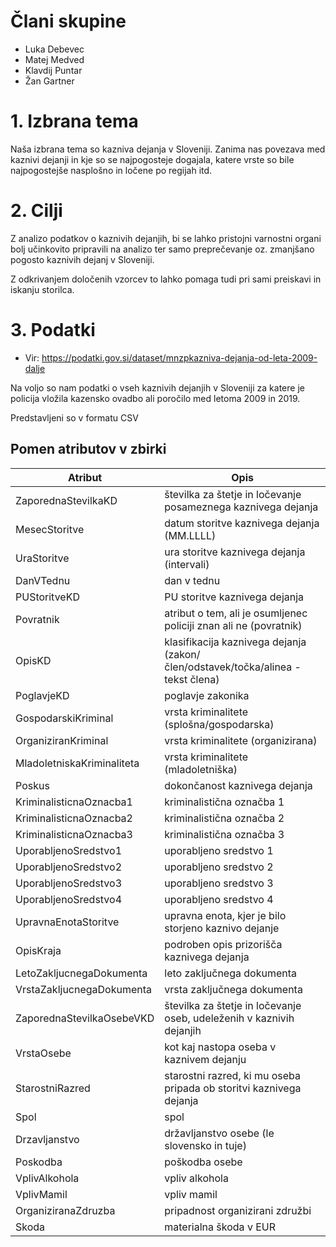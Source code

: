 # Člani skupine
- Luka Debevec
- Matej Medved
- Klavdij Puntar
- Žan Gartner

# 1. Izbrana tema
Naša izbrana tema so kazniva dejanja v Sloveniji. Zanima nas povezava med kaznivi dejanji in kje so se najpogosteje dogajala, katere vrste so bile najpogostejše nasplošno
in ločene po regijah itd.

# 2. Cilji
Z analizo podatkov o kaznivih dejanjih, bi se lahko pristojni varnostni organi bolj učinkovito pripravili na analizo ter samo preprečevanje oz. zmanjšano pogosto kaznivih
dejanj v Sloveniji.

Z odkrivanjem določenih vzorcev to lahko pomaga tudi pri sami preiskavi in iskanju storilca.


# 3. Podatki
- Vir: https://podatki.gov.si/dataset/mnzpkazniva-dejanja-od-leta-2009-dalje

Na voljo so nam podatki o vseh kaznivih dejanjih v Sloveniji za katere je policija vložila kazensko ovadbo ali poročilo med letoma 2009 in 2019.

Predstavljeni so v formatu CSV

## Pomen atributov v zbirki
Atribut | Opis
-------- | -------- 
ZaporednaStevilkaKD | številka za štetje in ločevanje posameznega kaznivega dejanja
MesecStoritve | datum storitve kaznivega dejanja (MM.LLLL)
UraStoritve | ura storitve kaznivega dejanja (intervali)
DanVTednu | dan v tednu
PUStoritveKD | PU storitve kaznivega dejanja
Povratnik | atribut o tem, ali je osumljenec policiji znan ali ne (povratnik)
OpisKD | klasifikacija kaznivega dejanja (zakon/člen/odstavek/točka/alinea - tekst člena)
PoglavjeKD | poglavje zakonika
GospodarskiKriminal | vrsta kriminalitete (splošna/gospodarska)
OrganiziranKriminal | vrsta kriminalitete (organizirana)
MladoletniskaKriminaliteta | vrsta kriminalitete (mladoletniška)
Poskus | dokončanost kaznivega dejanja
KriminalisticnaOznacba1 | kriminalistična označba 1
KriminalisticnaOznacba2 | kriminalistična označba 2
KriminalisticnaOznacba3 | kriminalistična označba 3
UporabljenoSredstvo1 | uporabljeno sredstvo 1
UporabljenoSredstvo2 | uporabljeno sredstvo 2
UporabljenoSredstvo3 | uporabljeno sredstvo 3
UporabljenoSredstvo4 | uporabljeno sredstvo 4
UpravnaEnotaStoritve | upravna enota, kjer je bilo storjeno kaznivo dejanje
OpisKraja | podroben opis prizorišča kaznivega dejanja
LetoZakljucnegaDokumenta | leto zaključnega dokumenta
VrstaZakljucnegaDokumenta | vrsta zaključnega dokumenta
ZaporednaStevilkaOsebeVKD | številka za štetje in ločevanje oseb, udeleženih v kaznivih dejanjih
VrstaOsebe | kot kaj nastopa oseba v kaznivem dejanju
StarostniRazred | starostni razred, ki mu oseba pripada ob storitvi kaznivega dejanja
Spol | spol
Drzavljanstvo | državljanstvo osebe (le slovensko in tuje)
Poskodba | poškodba osebe
VplivAlkohola | vpliv alkohola
VplivMamil | vpliv mamil
OrganiziranaZdruzba | pripadnost organizirani združbi
Skoda | materialna škoda v EUR
